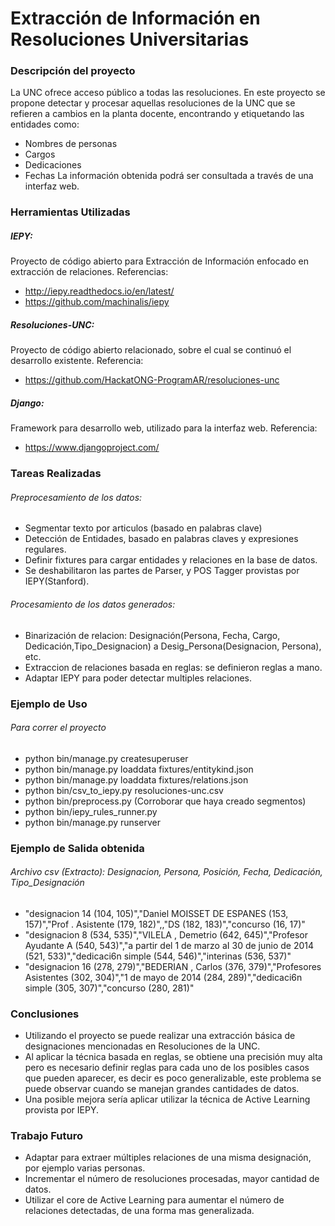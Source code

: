 # Extracción de Información en Resoluciones Universitarias

### Descripción del proyecto
La UNC ofrece acceso público a todas las resoluciones.
En este proyecto se propone detectar y procesar aquellas resoluciones de la UNC que se refieren a cambios en la planta docente, encontrando y etiquetando las entidades como: 
- Nombres de personas 
- Cargos
- Dedicaciones 
- Fechas
La información obtenida podrá ser consultada a través de una interfaz web.

### Herramientas Utilizadas
##### IEPY:
Proyecto de código abierto para Extracción de Información enfocado en extracción de relaciones. Referencias:
- http://iepy.readthedocs.io/en/latest/ 
- https://github.com/machinalis/iepy 

##### Resoluciones-UNC:
Proyecto de código abierto relacionado, sobre el cual se continuó el desarrollo existente. Referencia: 
- https://github.com/HackatONG-ProgramAR/resoluciones-unc 

##### Django:
Framework para desarrollo web, utilizado para la interfaz web. Referencia: 
- https://www.djangoproject.com/ 

### Tareas Realizadas

###### Preprocesamiento de los datos:
- Segmentar texto por articulos (basado en palabras clave)
- Detección de Entidades, basado en palabras claves y expresiones regulares.
- Definir fixtures para cargar entidades y relaciones en la base de datos.
- Se deshabilitaron las partes de Parser, y POS Tagger provistas por IEPY(Stanford). 
###### Procesamiento de los datos generados:
- Binarización de relacion: Designación(Persona, Fecha, Cargo, Dedicación,Tipo_Designacion) a Desig_Persona(Designacion, Persona), etc.
- Extraccion de relaciones basada en reglas: se definieron reglas a mano.
- Adaptar IEPY para poder detectar multiples relaciones.

### Ejemplo de Uso
###### Para correr el proyecto
- python bin/manage.py createsuperuser 
- python bin/manage.py loaddata fixtures/entitykind.json 
- python bin/manage.py loaddata fixtures/relations.json 
- python bin/csv_to_iepy.py resoluciones-unc.csv 
- python bin/preprocess.py (Corroborar que haya creado segmentos)
- python bin/iepy_rules_runner.py 
- python bin/manage.py runserver

### Ejemplo de Salida obtenida
###### Archivo csv (Extracto): Designacion, Persona, Posición, Fecha, Dedicación, Tipo_Designación
- "designacion 14 (104, 105)","Daniel MOISSET DE ESPANES (153, 157)","Prof . Asistente (179, 182)",,"DS (182, 183)","concurso (16, 17)"
- "designacion 8 (534, 535)","VILELA , Demetrio (642, 645)","Profesor Ayudante A (540, 543)","a partir del 1 de marzo aI 30 de junio de 2014 (521, 533)","dedicaci6n simple (544, 546)","interinas (536, 537)"
- "designacion 16 (278, 279)","BEDERIAN , Carlos (376, 379)","Profesores Asistentes (302, 304)","1 de mayo de 2014 (284, 289)","dedicaci6n simple (305, 307)","concurso (280, 281)" 


### Conclusiones
- Utilizando el proyecto se puede realizar una extracción básica de designaciones mencionadas en Resoluciones de la UNC.
- Al aplicar la técnica basada en reglas, se obtiene una precisión muy alta pero es necesario definir reglas para cada uno de los posibles casos que pueden aparecer, es decir es poco generalizable, este problema se puede observar cuando se manejan grandes cantidades de datos.
- Una posible mejora sería aplicar utilizar la técnica de Active Learning provista por IEPY.

### Trabajo Futuro
- Adaptar para extraer múltiples relaciones de una misma designación, por ejemplo varias personas.
- Incrementar el número de resoluciones procesadas, mayor cantidad de datos.
- Utilizar el core de Active Learning para aumentar el número de relaciones detectadas, de una forma mas generalizada.